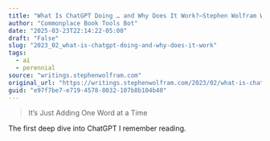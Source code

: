 ```yaml
---
title: "What Is ChatGPT Doing … and Why Does It Work?—Stephen Wolfram Writings"
author: "Commonplace Book Tools Bot"
date: "2025-03-23T22:14:22-05:00"
draft: "False"
slug: "2023_02_what-is-chatgpt-doing-and-why-does-it-work"
tags:
  - ai
  - perennial
source: "writings.stephenwolfram.com"
original_url: "https://writings.stephenwolfram.com/2023/02/what-is-chatgpt-doing-and-why-does-it-work/"
guid: "e97f7be7-e719-4578-8032-107b8b104b40"
---
```


> It’s Just Adding One Word at a Time

The first deep dive into ChatGPT I remember reading.